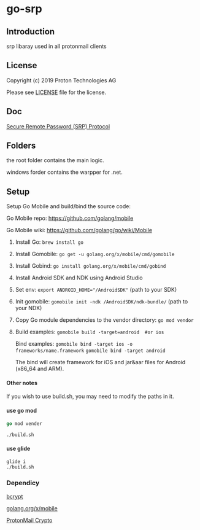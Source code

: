 # go-srp

## Introduction

srp libaray used in all protonmail clients

## License

Copyright (c) 2019 Proton Technologies AG

Please see [LICENSE](LICENSE.txt) file for the license.

## Doc 
[Secure Remote Password (SRP) Protocol](https://protonmail.com/blog/encrypted_email_authentication/)

## Folders

the root folder contains the main logic.

windows forder contains the warpper for .net.

## Setup

Setup Go Mobile and build/bind the source code:

Go Mobile repo: https://github.com/golang/mobile

Go Mobile wiki: https://github.com/golang/go/wiki/Mobile

1. Install Go: `brew install go`
2. Install Gomobile: `go get -u golang.org/x/mobile/cmd/gomobile`
3. Install Gobind: `go install golang.org/x/mobile/cmd/gobind`
4. Install Android SDK and NDK using Android Studio
5. Set env: `export ANDROID_HOME="/AndroidSDK"` (path to your SDK)
6. Init gomobile: `gomobile init -ndk /AndroidSDK/ndk-bundle/` (path to your NDK)
7. Copy Go module dependencies to the vendor directory: `go mod vendor`
8. Build examples:
   `gomobile build -target=android  #or ios`

   Bind examples:
   `gomobile bind -target ios -o frameworks/name.framework`
   `gomobile bind -target android`

   The bind will create framework for iOS and jar&aar files for Android (x86_64 and ARM).

#### Other notes

If you wish to use build.sh, you may need to modify the paths in it.

#### use go mod

```go
go mod vender
```

```bash
./build.sh
```

#### use glide

```bash
glide i
./build.sh
```

### Dependicy

[bcrypt](https://github.com/jameskeane/bcrypt)

[golang.org/x/mobile](https://golang.org/x/mobile)

[ProtonMail Crypto](https://github.com/ProtonMail/crypto)
